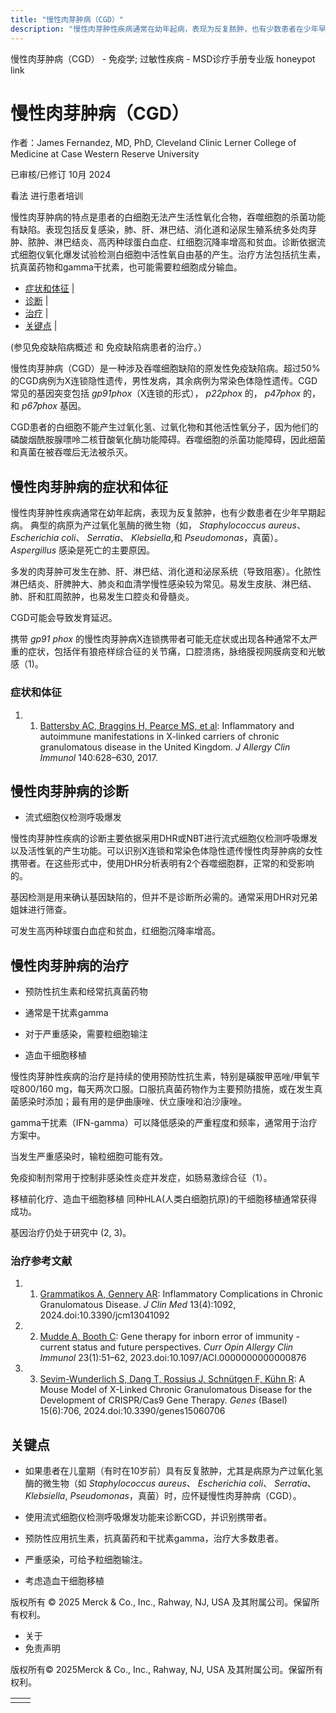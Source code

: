 ```yaml
---
title: "慢性肉芽肿病（CGD）"
description: "慢性肉芽肿性疾病通常在幼年起病，表现为反复脓肿，也有少数患者在少年早期起病。 典型的病原为产过氧化氢酶的微生物（如， _Staphylococcus aureus_、 _Escherichia coli_、 _Serratia_、 _Klebsiella_,和 _Pseudomonas_，真菌）。 _Aspergillus_ 感染是死亡的主要原因。"
---
```


﻿慢性肉芽肿病（CGD） - 免疫学; 过敏性疾病 - MSD诊疗手册专业版 honeypot link

# 慢性肉芽肿病（CGD）

作者：James Fernandez, MD, PhD, Cleveland Clinic Lerner College of Medicine at Case Western Reserve University

已审核/已修订 10月 2024

看法 进行患者培训

慢性肉芽肿病的特点是患者的白细胞无法产生活性氧化合物，吞噬细胞的杀菌功能有缺陷。表现包括反复感染，肺、肝、淋巴结、消化道和泌尿生殖系统多处肉芽肿、脓肿、淋巴结炎、高丙种球蛋白血症、红细胞沉降率增高和贫血。诊断依据流式细胞仪氧化爆发试验检测白细胞中活性氧自由基的产生。治疗方法包括抗生素，抗真菌药物和gamma干扰素，也可能需要粒细胞成分输血。

- [症状和体征](#症状和体征_v994475_zh) \|
- [诊断](#诊断_v994486_zh) \|
- [治疗](#治疗_v994491_zh) \|
- [关键点](#关键点_v9114715_zh) \|

(参见免疫缺陷病概述 和 免疫缺陷病患者的治疗。）

慢性肉芽肿病（CGD）是一种涉及吞噬细胞缺陷的原发性免疫缺陷病。超过50%的CGD病例为X连锁隐性遗传，男性发病，其余病例为常染色体隐性遗传。CGD常见的基因突变包括 _gp91phox_（X连锁的形式）， _p22phox_ 的， _p47phox_ 的，和 _p67phox_ 基因。

CGD患者的白细胞不能产生过氧化氢、过氧化物和其他活性氧分子，因为他们的磷酸烟酰胺腺嘌呤二核苷酸氧化酶功能障碍。吞噬细胞的杀菌功能障碍，因此细菌和真菌在被吞噬后无法被杀灭。

## 慢性肉芽肿病的症状和体征

慢性肉芽肿性疾病通常在幼年起病，表现为反复脓肿，也有少数患者在少年早期起病。 典型的病原为产过氧化氢酶的微生物（如， _Staphylococcus aureus_、 _Escherichia coli_、 _Serratia_、 _Klebsiella_,和 _Pseudomonas_，真菌）。 _Aspergillus_ 感染是死亡的主要原因。

多发的肉芽肿可发生在肺、肝、淋巴结、消化道和泌尿系统（导致阻塞）。化脓性淋巴结炎、肝脾肿大、肺炎和血清学慢性感染较为常见。易发生皮肤、淋巴结、肺、肝和肛周脓肿，也易发生口腔炎和骨髓炎。

CGD可能会导致发育延迟。

携带 _gp91 phox_ 的慢性肉芽肿病X连锁携带者可能无症状或出现各种通常不太严重的症状，包括伴有狼疮样综合征的关节痛，口腔溃疡，脉络膜视网膜病变和光敏感（1)。

### 症状和体征

1. 1. [Battersby AC, Braggins H, Pearce MS, et al](https://www.ncbi.nlm.nih.gov/pubmed/28343844): Inflammatory and autoimmune manifestations in X-linked carriers of chronic granulomatous disease in the United Kingdom. _J Allergy Clin Immunol_ 140:628–630, 2017.


## 慢性肉芽肿病的诊断

- 流式细胞仪检测呼吸爆发


慢性肉芽肿性疾病的诊断主要依据采用DHR或NBT进行流式细胞仪检测呼吸爆发以及活性氧的产生功能。可以识别X连锁和常染色体隐性遗传慢性肉芽肿病的女性携带者。在这些形式中，使用DHR分析表明有2个吞噬细胞群，正常的和受影响的。

基因检测是用来确认基因缺陷的，但并不是诊断所必需的。通常采用DHR对兄弟姐妹进行筛查。

可发生高丙种球蛋白血症和贫血，红细胞沉降率增高。

## 慢性肉芽肿病的治疗

- 预防性抗生素和经常抗真菌药物

- 通常是干扰素gamma

- 对于严重感染，需要粒细胞输注

- 造血干细胞移植


慢性肉芽肿性疾病的治疗是持续的使用预防性抗生素，特别是磺胺甲恶唑/甲氧苄啶800/160 mg，每天两次口服。口服抗真菌药物作为主要预防措施，或在发生真菌感染时添加；最有用的是伊曲康唑、伏立康唑和泊沙康唑。

gamma干扰素（IFN-gamma）可以降低感染的严重程度和频率，通常用于治疗方案中。

当发生严重感染时，输粒细胞可能有效。

免疫抑制剂常用于控制非感染性炎症并发症，如肠易激综合征（1）。

移植前化疗、造血干细胞移植 同种HLA(人类白细胞抗原)的干细胞移植通常获得成功。

基因治疗仍处于研究中 (2, 3)。

### 治疗参考文献

1. 1. [Grammatikos A, Gennery AR](https://pubmed.ncbi.nlm.nih.gov/38398405/): Inflammatory Complications in Chronic Granulomatous Disease. _J Clin Med_ 13(4):1092, 2024.doi:10.3390/jcm13041092

2. 2. [Mudde A, Booth C](https://pubmed.ncbi.nlm.nih.gov/36539381/): Gene therapy for inborn error of immunity - current status and future perspectives. _Curr Opin Allergy Clin Immunol_ 23(1):51–62, 2023.doi:10.1097/ACI.0000000000000876

3. 3. [Sevim-Wunderlich S, Dang T, Rossius J, Schnütgen F, Kühn R](https://pubmed.ncbi.nlm.nih.gov/38927642/): A Mouse Model of X-Linked Chronic Granulomatous Disease for the Development of CRISPR/Cas9 Gene Therapy. _Genes_ (Basel) 15(6):706, 2024.doi:10.3390/genes15060706


## 关键点

- 如果患者在儿童期（有时在10岁前）具有反复脓肿，尤其是病原为产过氧化氢酶的微生物（如 _Staphylococcus aureus_、 _Escherichia coli_、 _Serratia_、 _Klebsiella_, _Pseudomonas_，真菌）时，应怀疑慢性肉芽肿病（CGD）。

- 使用流式细胞仪检测呼吸爆发功能来诊断CGD，并识别携带者。

- 预防性应用抗生素，抗真菌药和干扰素gamma，治疗大多数患者。

- 严重感染，可给予粒细胞输注。

- 考虑造血干细胞移植




版权所有 © 2025
Merck & Co., Inc., Rahway, NJ, USA 及其附属公司。保留所有权利。

- 关于
- 免责声明

版权所有© 2025Merck & Co., Inc., Rahway, NJ, USA 及其附属公司。保留所有权利。

|     |     |
| --- | --- |
|  |  |
